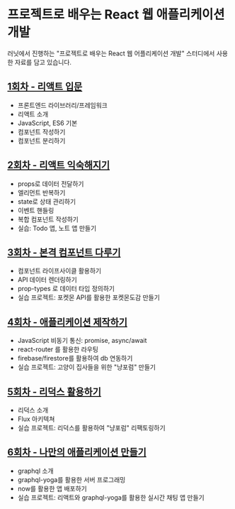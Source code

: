 # 프로젝트로 배우는 React 웹 애플리케이션 개발

러닛에서 진행하는 "프로젝트로 배우는 React 웹 어플리케이션 개발" 스터디에서 사용한 자료를 담고 있습니다.

## [1회차 - 리액트 입문](./Lecture1/README.md)

- 프론트엔드 라이브러리/프레임워크
- 리액트 소개
- JavaScript, ES6 기본
- 컴포넌트 작성하기
- 컴포넌트 분리하기

## [2회차 - 리액트 익숙해지기](./Lecture2/README.md)

- props로 데이터 전달하기
- 엘리먼트 반복하기
- state로 상태 관리하기
- 이벤트 핸들링
- 복합 컴포넌트 작성하기
- 실습: Todo 앱, 노트 앱 만들기

## [3회차 -  본격 컴포넌트 다루기](./Lecture3/README.md)

- 컴포넌트 라이프사이클 활용하기
- API 데이터 렌더링하기
- prop-types 로 데이터 타입 정의하기
- 실습 프로젝트: 포켓몬 API를 활용한 포켓몬도감 만들기

## [4회차 - 애플리케이션 제작하기](./Lecture4/README.md)

- JavaScript 비동기 통신: promise, async/await
- react-router 를 활용한 라우팅
- firebase/firestore를 활용하여 db 연동하기
- 실습 프로젝트: 고양이 집사들을 위한 "냥포럼" 만들기

## [5회차 - 리덕스 활용하기](./Lecture5/README.md)

- 리덕스 소개
- Flux 아키텍쳐
- 실습 프로젝트: 리덕스를 활용하여 "냥포럼" 리팩토링하기

## [6회차 - 나만의 애플리케이션 만들기](./Lecture6/README.md)

- graphql 소개
- graphql-yoga를 활용한 서버 프로그래밍
- now를 활용한 앱 배포하기
- 실습 프로젝트: 리액트와 graphql-yoga를 활용한 실시간 채팅 앱 만들기
